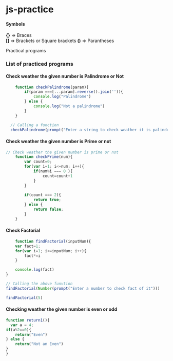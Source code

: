 # js-practice
#### Symbols
**{}** => Braces<br>
**[]** => Brackets or Square brackets
**()** => Parantheses



Practical programs

### List of practiced programs

#### Check weather the given number is Palindrome or Not
```javascript
    function checkPalindrome(param){
        if(param ===[...param].reverse().join('')){
            console.log("Palindrome")
        } else {
            console.log("Not a palindrome")
        }
    }

  // Calling a function
  checkPalindrome(prompt("Enter a string to check weather it is palindrome or not ?"))
```

#### Check weather the given number is Prime or not
```javascript
// Check weather the given number is prime or not
    function checkPrime(num){
        var count=0;
        for(var i=1; i<=num; i++){
            if(num%i === 0 ){
                count=count+1
            }
        }
    
        if(count === 2){
            return true;
        } else {
            return false;
        }
    }
```

#### Check Factorial
```javascript
    function findFactorial(inputNum){
    var fact=1;
    for(var i=1; i<=inputNum; i++){
        fact*=i
    }

    console.log(fact)
}

// Calling the above funvtion
findFactorial(Number(prompt("Enter a number to check fact of it")))

findFactorial(5)
```
#### Checking weather the given number is even or odd
```javascript
function return1(){
  var a = 4;
if(a%2==0){
    return("Even")
} else {
    return("Not an Even")
}  
}
```
